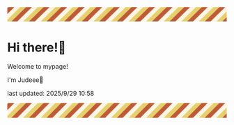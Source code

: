 <!-- Header image -->
<img src="./pokemon/pokemon_38.png" width="1000">

# Hi there!👋

Welcome to mypage!

I'm Judeee🐷

last updated: 2025/9/29 10:58

<!-- Footer image -->
<img src="./pokemon/pokemon_38.png" width="1000">
